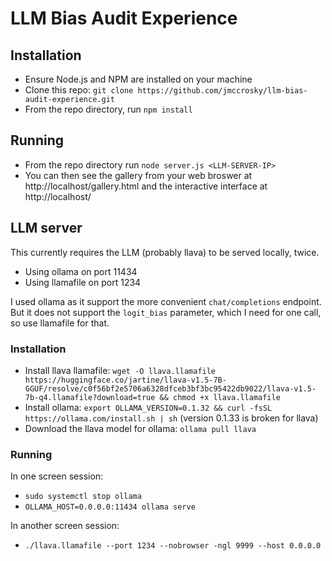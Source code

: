 # LLM Bias Audit Experience

## Installation

 - Ensure Node.js and NPM are installed on your machine
 - Clone this repo: `git clone https://github.com/jmccrosky/llm-bias-audit-experience.git`
 - From the repo directory, run `npm install`

 ## Running

 - From the repo directory run `node server.js <LLM-SERVER-IP>`
 - You can then see the gallery from your web broswer at http://localhost/gallery.html and the interactive interface at http://localhost/

## LLM server

This currently requires the LLM (probably llava) to be served locally, twice.

 - Using ollama on port 11434
 - Using llamafile on port 1234

 I used ollama as it support the more convenient `chat/completions` endpoint.   But it does not support the `logit_bias` parameter, which I need for one call, so use llamafile for that.

 ### Installation

  - Install llava llamafile: `wget -O llava.llamafile https://huggingface.co/jartine/llava-v1.5-7B-GGUF/resolve/c0f56bf2e5706a6328dfceb3bf3bc95422db9022/llava-v1.5-7b-q4.llamafile?download=true && chmod +x llava.llamafile`
  - Install ollama: `export OLLAMA_VERSION=0.1.32 && curl -fsSL https://ollama.com/install.sh | sh` (version 0.1.33 is broken for llava)
  - Download the llava model for ollama: `ollama pull llava`

 ### Running

In one screen session:
  - `sudo systemctl stop ollama`
  - `OLLAMA_HOST=0.0.0.0:11434 ollama serve`

In another screen session:
  - `./llava.llamafile --port 1234 --nobrowser -ngl 9999 --host 0.0.0.0`



